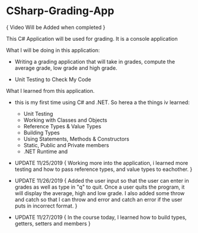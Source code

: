 # CSharp-Grading-App
{ Video Will be Added when completed }


This C# Application will be used for grading. It is a console application

What I will be doing in this application:


* Writing a grading application that will take in grades, compute the
    average grade, low grade and high grade.

* Unit Testing to Check My Code


What I learned from this application.
* this is my first time using C# and .NET. So herea a the things iv learned:
    - Unit Testing
    - Working with Classes and Objects
    - Reference Types & Value Types
    - Building Types
    - Using Statements, Methods & Constructors
    - Static, Public and Private members
    - .NET Runtime and 



* UPDATE 11/25/2019
{
    Working more into the application, i learned more testing and how
    to pass reference types, and value types to eachother.
}
* UPDATE 11/26/2019
{
    Added the user input so that the user can enter in grades as well
    as type in "q" to quit. Once a user quits the program, it will display
    the average, high and low grade. I also added some throw and catch
    so that I can throw and error and catch an error if the user puts in
    incorrect format.
}

* UPDATE 11/27/2019
{
    In the course today, I learned how to build types, getters, setters
    and members
}